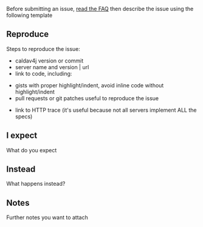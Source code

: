 Before submitting an issue, [read the FAQ](https://github.com/caldav4j/caldav4j/wiki/FAQ.md)
then describe the issue using the following template

## Reproduce

Steps to reproduce the issue:

  - caldav4j version or commit
  - server name and version | url
  - link to code, including:
    
   * gists with proper highlight/indent, avoid inline code without highlight/indent
   * pull requests or git patches useful to reproduce the issue

  - link to HTTP trace (it's useful because not all servers implement ALL the specs)

## I expect

What do you expect 

## Instead

What happens instead?

## Notes

Further notes you want to attach

